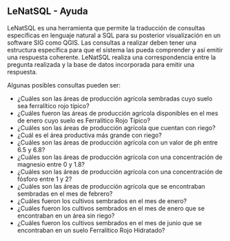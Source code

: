## LeNatSQL - Ayuda



LeNatSQL es una herramienta que permite la traducción de consultas específicas en lenguaje natural a SQL para su posterior visualización en un software SIG como QGIS. Las consultas a realizar deben tener una estructura específica para que el sistema las pueda comprender y así emitir una respuesta coherente. LeNatSQL realiza una correspondencia entre la pregunta realizada y la base de datos incorporada para emitir una respuesta.

Algunas posibles consultas pueden ser: 

- ¿Cuáles son las áreas de producción agrícola sembradas cuyo suelo sea ferralítico rojo típico?
- ¿Cuáles fueron las áreas de producción agrícola disponibles en el mes de enero cuyo suelo es Ferralítico Rojo Típico?
- ¿Cuáles son las áreas de producción agrícola que cuentan con riego?
- ¿Cuál es el área productiva más grande con riego?
- ¿Cuáles son las áreas de producción agrícola con un valor de ph entre 6.5 y 6.8?
- ¿Cuáles son las áreas de producción agrícola con una concentración de magnesio entre 0 y 1.8?
- ¿Cuáles son las áreas de producción agrícola con una concentración de fósforo entre 1 y 2?
- ¿Cuáles son las áreas de producción agrícola que se encontraban sembradas en el mes de febrero?
- ¿Cuáles fueron los cultivos sembrados en el mes de enero?
- ¿Cuáles fueron los cultivos sembrados en el mes de enero que se encontraban en un área sin riego?
- ¿Cuáles fueron los cultivos sembrados en el mes de junio que se encontraban en un suelo Ferralítico Rojo Hidratado?